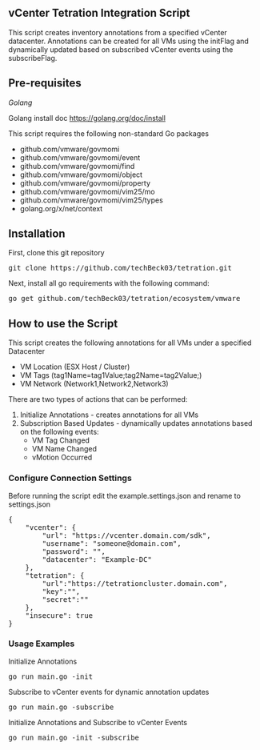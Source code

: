 ## vCenter Tetration Integration Script

This script creates inventory annotations from a specified vCenter datacenter.  Annotations can be created for all VMs using the initFlag and dynamically updated based on subscribed vCenter events using the subscribeFlag.

## Pre-requisites
*Golang*

Golang install doc https://golang.org/doc/install

This script requires the following non-standard Go packages

- github.com/vmware/govmomi
- github.com/vmware/govmomi/event
- github.com/vmware/govmomi/find
- github.com/vmware/govmomi/object
- github.com/vmware/govmomi/property
- github.com/vmware/govmomi/vim25/mo
- github.com/vmware/govmomi/vim25/types
- golang.org/x/net/context

## Installation
First, clone this git repository
<pre>
git clone https://github.com/techBeck03/tetration.git
</pre>

Next, install all go requirements with the following command:
<pre>
go get github.com/techBeck03/tetration/ecosystem/vmware
</pre>

## How to use the Script

This script creates the following annotations for all VMs under a specified Datacenter
- VM Location (ESX Host / Cluster)
- VM Tags (tag1Name=tag1Value;tag2Name=tag2Value;)
- VM Network (Network1,Network2,Network3)

There are two types of actions that can be performed:
1. Initialize Annotations - creates annotations for all VMs
2. Subscription Based Updates - dynamically updates annotations based on the following events:
    * VM Tag Changed
    * VM Name Changed
    * vMotion Occurred

### Configure Connection Settings
Before running the script edit the example.settings.json and rename to settings.json

<pre>
{
    "vcenter": {
        "url": "https://vcenter.domain.com/sdk",
        "username": "someone@domain.com",
        "password": "",
        "datacenter": "Example-DC"
    },
    "tetration": {
        "url":"https://tetrationcluster.domain.com",
        "key":"",
        "secret":""
    },
    "insecure": true
}
</pre>

### Usage Examples
Initialize Annotations
<pre>
go run main.go -init
</pre>

Subscribe to vCenter events for dynamic annotation updates
<pre>
go run main.go -subscribe
</pre>

Initialize Annotations and Subscribe to vCenter Events
<pre>
go run main.go -init -subscribe
</pre>
